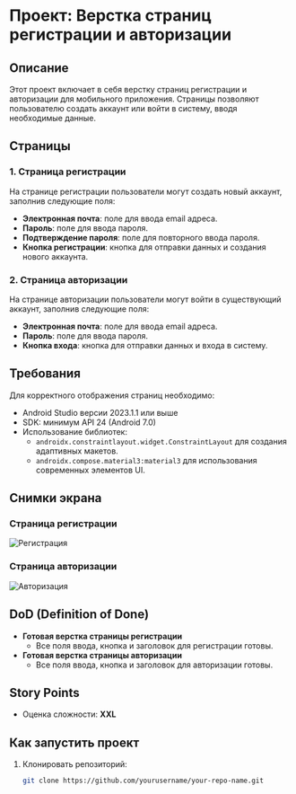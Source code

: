 # Проект: Верстка страниц регистрации и авторизации

## Описание
Этот проект включает в себя верстку страниц регистрации и авторизации для мобильного приложения. Страницы позволяют пользователю создать аккаунт или войти в систему, вводя необходимые данные.

## Страницы

### 1. **Страница регистрации**
На странице регистрации пользователи могут создать новый аккаунт, заполнив следующие поля:
- **Электронная почта**: поле для ввода email адреса.
- **Пароль**: поле для ввода пароля.
- **Подтверждение пароля**: поле для повторного ввода пароля.
- **Кнопка регистрации**: кнопка для отправки данных и создания нового аккаунта.

### 2. **Страница авторизации**
На странице авторизации пользователи могут войти в существующий аккаунт, заполнив следующие поля:
- **Электронная почта**: поле для ввода email адреса.
- **Пароль**: поле для ввода пароля.
- **Кнопка входа**: кнопка для отправки данных и входа в систему.

## Требования
Для корректного отображения страниц необходимо:
- Android Studio версии 2023.1.1 или выше
- SDK: минимум API 24 (Android 7.0)
- Использование библиотек:
  - `androidx.constraintlayout.widget.ConstraintLayout` для создания адаптивных макетов.
  - `androidx.compose.material3:material3` для использования современных элементов UI.

## Снимки экрана

### Страница регистрации
![Регистрация](screenshots/registration_screen.png)

### Страница авторизации
![Авторизация](screenshots/login_screen.png)

## DoD (Definition of Done)
- **Готовая верстка страницы регистрации**
  - Все поля ввода, кнопка и заголовок для регистрации готовы.
- **Готовая верстка страницы авторизации**
  - Все поля ввода, кнопка и заголовок для авторизации готовы.

## Story Points
- Оценка сложности: **XXL**

## Как запустить проект

1. Клонировать репозиторий:
   ```bash
   git clone https://github.com/yourusername/your-repo-name.git
